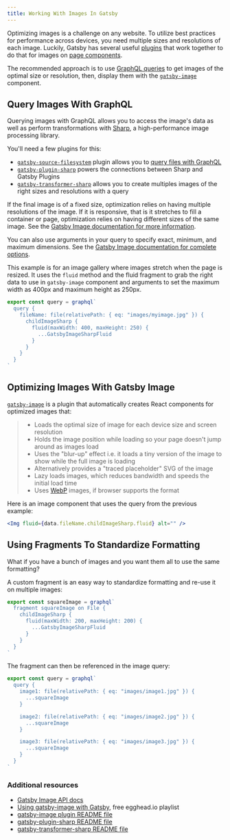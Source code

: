 ```yaml
---
title: Working With Images In Gatsby
---
```


Optimizing images is a challenge on any website. To utilize best practices for performance across devices, you need multiple sizes and resolutions of each image. Luckily, Gatsby has several useful [plugins](/docs/plugins/) that work together to do that for images on [page components](/docs/building-with-components/#page-components).

The recommended approach is to use [GraphQL queries](/docs/querying-with-graphql/) to get images of the optimal size or resolution, then, display them with the [`gatsby-image`](/packages/gatsby-image/) component.

## Query Images With GraphQL

Querying images with GraphQL allows you to access the image's data as well as perform transformations with [Sharp](https://github.com/lovell/sharp), a high-performance image processing library.

You'll need a few plugins for this:

- [`gatsby-source-filesystem`](/packages/gatsby-source-filesystem/) plugin allows you to [query files with GraphQL](/docs/querying-with-graphql/#images)
- [`gatsby-plugin-sharp`](/packages/gatsby-plugin-sharp) powers the connections between Sharp and Gatsby Plugins
- [`gatsby-transformer-sharp`](/packages/gatsby-transformer-sharp/) allows you to create multiples images of the right sizes and resolutions with a query

If the final image is of a fixed size, optimization relies on having multiple resolutions of the image. If it is responsive, that is it stretches to fill a container or page, optimization relies on having different sizes of the same image. See the [Gatsby Image documentation for more information](/packages/gatsby-image/#two-types-of-responsive-images).

You can also use arguments in your query to specify exact, minimum, and maximum dimensions. See the [Gatsby Image documentation for complete options](/packages/gatsby-image/#two-types-of-responsive-images).

This example is for an image gallery where images stretch when the page is resized. It uses the `fluid` method and the fluid fragment to grab the right data to use in `gatsby-image` component and arguments to set the maximum width as 400px and maximum height as 250px.

```js
export const query = graphql`
  query {
    fileName: file(relativePath: { eq: "images/myimage.jpg" }) {
      childImageSharp {
        fluid(maxWidth: 400, maxHeight: 250) {
          ...GatsbyImageSharpFluid
        }
      }
    }
  }
`
```

## Optimizing Images With Gatsby Image

[`gatsby-image`](/packages/gatsby-image/) is a plugin that automatically creates React components for optimized images that:

> - Loads the optimal size of image for each device size and screen resolution
> - Holds the image position while loading so your page doesn't jump around as images load
> - Uses the "blur-up" effect i.e. it loads a tiny version of the image to show while the full image is loading
> - Alternatively provides a "traced placeholder" SVG of the image
> - Lazy loads images, which reduces bandwidth and speeds the initial load time
> - Uses [WebP](https://developers.google.com/speed/webp/) images, if browser supports the format

Here is an image component that uses the query from the previous example:

```jsx
<Img fluid={data.fileName.childImageSharp.fluid} alt="" />
```

## Using Fragments To Standardize Formatting

What if you have a bunch of images and you want them all to use the same formatting?

A custom fragment is an easy way to standardize formatting and re-use it on multiple images:

```js
export const squareImage = graphql`
  fragment squareImage on File {
    childImageSharp {
      fluid(maxWidth: 200, maxHeight: 200) {
        ...GatsbyImageSharpFluid
      }
    }
  }
`
```

The fragment can then be referenced in the image query:

```js
export const query = graphql`
  query {
    image1: file(relativePath: { eq: "images/image1.jpg" }) {
      ...squareImage
    }

    image2: file(relativePath: { eq: "images/image2.jpg" }) {
      ...squareImage
    }

    image3: file(relativePath: { eq: "images/image3.jpg" }) {
      ...squareImage
    }
  }
`
```

### Additional resources

- [Gatsby Image API docs](/docs/gatsby-image/)
- [Using gatsby-image with Gatsby](https://egghead.io/playlists/using-gatsby-image-with-gatsby-ea85129e), free egghead.io playlist
- [gatsby-image plugin README file](/packages/gatsby-image/)
- [gatsby-plugin-sharp README file](/packages/gatsby-plugin-sharp/)
- [gatsby-transformer-sharp README file](/packages/gatsby-transformer-sharp/)
